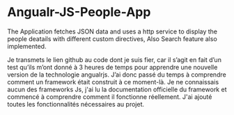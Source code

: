 # Angualr-JS-People-App
The Application fetches JSON data and uses a http service to display the people deatails with different custom directives, Also Search feature also implemented.


Je transmets le lien github au code dont je suis fier, car il s’agit en fait d’un test qu’ils m’ont donné à 3 heures de temps pour apprendre une nouvelle version de la technologie angualrjs. J’ai donc passé du temps à comprendre comment un framework était construit à ce moment-là. Je ne connaissais aucun des frameworks Js, j'ai lu la documentation officielle du framework et commencé à comprendre comment il fonctionne réellement. J'ai ajouté toutes les fonctionnalités nécessaires au projet.
